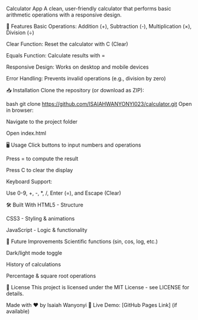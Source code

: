 Calculator App
A clean, user-friendly calculator that performs basic arithmetic operations with a responsive design.

🚀 Features
Basic Operations: Addition (+), Subtraction (-), Multiplication (×), Division (÷)

Clear Function: Reset the calculator with C (Clear)

Equals Function: Calculate results with =

Responsive Design: Works on desktop and mobile devices

Error Handling: Prevents invalid operations (e.g., division by zero)

📥 Installation
Clone the repository (or download as ZIP):

bash
git clone https://github.com/ISAIAHWANYONYI023/calculator.git
Open in browser:

Navigate to the project folder

Open index.html

🖥️ Usage
Click buttons to input numbers and operations

Press = to compute the result

Press C to clear the display

Keyboard Support:

Use 0-9, +, -, *, /, Enter (=), and Escape (Clear)

🛠️ Built With
HTML5 - Structure

CSS3 - Styling & animations

JavaScript - Logic & functionality

🌟 Future Improvements
Scientific functions (sin, cos, log, etc.)

Dark/light mode toggle

History of calculations

Percentage & square root operations

📜 License
This project is licensed under the MIT License - see LICENSE for details.

Made with ❤️ by Isaiah Wanyonyi
🔗 Live Demo: [GitHub Pages Link] (if available)
